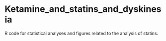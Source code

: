 # Ketamine_and_statins_and_dyskinesia
R code for statistical analyses and figures related to the analysis of statins.
